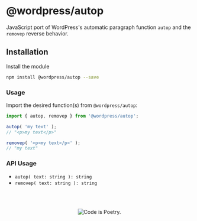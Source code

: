 # @wordpress/autop

JavaScript port of WordPress's automatic paragraph function `autop` and the `removep` reverse behavior.

## Installation

Install the module

```bash
npm install @wordpress/autop --save
```

### Usage

Import the desired function(s) from `@wordpress/autop`:

```js
import { autop, removep } from '@wordpress/autop';

autop( 'my text' );
// "<p>my text</p>"

removep( '<p>my text</p>' );
// "my text"
```

### API Usage

* `autop( text: string ): string`
* `removep( text: string ): string`

<br/><br/><p align="center"><img src="https://s.w.org/style/images/codeispoetry.png?1" alt="Code is Poetry." /></p>
